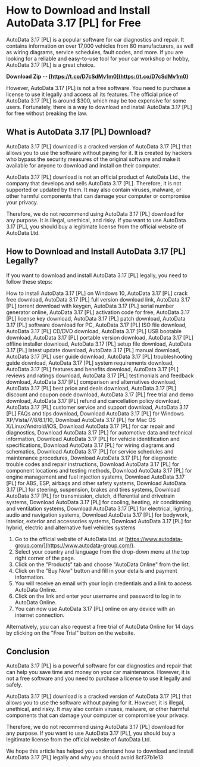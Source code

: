 # How to Download and Install AutoData 3.17 [PL] for Free
 
AutoData 3.17 [PL] is a popular software for car diagnostics and repair. It contains information on over 17,000 vehicles from 80 manufacturers, as well as wiring diagrams, service schedules, fault codes, and more. If you are looking for a reliable and easy-to-use tool for your car workshop or hobby, AutoData 3.17 [PL] is a great choice.
 
**Download Zip ··· [https://t.co/D7cSdMv1m0](https://t.co/D7cSdMv1m0)**


 
However, AutoData 3.17 [PL] is not a free software. You need to purchase a license to use it legally and access all its features. The official price of AutoData 3.17 [PL] is around $300, which may be too expensive for some users. Fortunately, there is a way to download and install AutoData 3.17 [PL] for free without breaking the law.
 
## What is AutoData 3.17 [PL] Download?
 
AutoData 3.17 [PL] download is a cracked version of AutoData 3.17 [PL] that allows you to use the software without paying for it. It is created by hackers who bypass the security measures of the original software and make it available for anyone to download and install on their computer.
 
AutoData 3.17 [PL] download is not an official product of AutoData Ltd., the company that develops and sells AutoData 3.17 [PL]. Therefore, it is not supported or updated by them. It may also contain viruses, malware, or other harmful components that can damage your computer or compromise your privacy.
 
Therefore, we do not recommend using AutoData 3.17 [PL] download for any purpose. It is illegal, unethical, and risky. If you want to use AutoData 3.17 [PL], you should buy a legitimate license from the official website of AutoData Ltd.
 
## How to Download and Install AutoData 3.17 [PL] Legally?
 
If you want to download and install AutoData 3.17 [PL] legally, you need to follow these steps:
 
How to install AutoData 3.17 [PL] on Windows 10,  AutoData 3.17 [PL] crack free download,  AutoData 3.17 [PL] full version download link,  AutoData 3.17 [PL] torrent download with keygen,  AutoData 3.17 [PL] serial number generator online,  AutoData 3.17 [PL] activation code for free,  AutoData 3.17 [PL] license key download,  AutoData 3.17 [PL] patch download,  AutoData 3.17 [PL] software download for PC,  AutoData 3.17 [PL] ISO file download,  AutoData 3.17 [PL] CD/DVD download,  AutoData 3.17 [PL] USB bootable download,  AutoData 3.17 [PL] portable version download,  AutoData 3.17 [PL] offline installer download,  AutoData 3.17 [PL] setup file download,  AutoData 3.17 [PL] latest update download,  AutoData 3.17 [PL] manual download,  AutoData 3.17 [PL] user guide download,  AutoData 3.17 [PL] troubleshooting guide download,  AutoData 3.17 [PL] system requirements download,  AutoData 3.17 [PL] features and benefits download,  AutoData 3.17 [PL] reviews and ratings download,  AutoData 3.17 [PL] testimonials and feedback download,  AutoData 3.17 [PL] comparison and alternatives download,  AutoData 3.17 [PL] best price and deals download,  AutoData 3.17 [PL] discount and coupon code download,  AutoData 3.17 [PL] free trial and demo download,  AutoData 3.17 [PL] refund and cancellation policy download,  AutoData 3.17 [PL] customer service and support download,  AutoData 3.17 [PL] FAQs and tips download,  Download AutoData 3.17 [PL] for Windows XP/Vista/7/8/8.1/10,  Download AutoData 3.17 [PL] for Mac OS X/Linux/Android/iOS,  Download AutoData 3.17 [PL] for car repair and diagnostics,  Download AutoData 3.17 [PL] for automotive data and technical information,  Download AutoData 3.17 [PL] for vehicle identification and specifications,  Download AutoData 3.17 [PL] for wiring diagrams and schematics,  Download AutoData 3.17 [PL] for service schedules and maintenance procedures,  Download AutoData 3.17 [PL] for diagnostic trouble codes and repair instructions,  Download AutoData 3.17 [PL] for component locations and testing methods,  Download AutoData 3.17 [PL] for engine management and fuel injection systems,  Download AutoData 3.17 [PL] for ABS, ESP, airbags and other safety systems,  Download AutoData 3.17 [PL] for steering, suspension, brakes and tires systems,  Download AutoData 3.17 [PL] for transmission, clutch, differential and drivetrain systems,  Download AutoData 3.17 [PL] for cooling, heating, air conditioning and ventilation systems,  Download AutoData 3.17 [PL] for electrical, lighting, audio and navigation systems,  Download AutoData 3.17 [PL] for bodywork, interior, exterior and accessories systems,  Download AutoData 3.17 [PL] for hybrid, electric and alternative fuel vehicles systems
 
1. Go to the official website of AutoData Ltd. at [https://www.autodata-group.com/](https://www.autodata-group.com/).
2. Select your country and language from the drop-down menu at the top right corner of the page.
3. Click on the "Products" tab and choose "AutoData Online" from the list.
4. Click on the "Buy Now" button and fill in your details and payment information.
5. You will receive an email with your login credentials and a link to access AutoData Online.
6. Click on the link and enter your username and password to log in to AutoData Online.
7. You can now use AutoData 3.17 [PL] online on any device with an internet connection.

Alternatively, you can also request a free trial of AutoData Online for 14 days by clicking on the "Free Trial" button on the website.
 
## Conclusion
 
AutoData 3.17 [PL] is a powerful software for car diagnostics and repair that can help you save time and money on your car maintenance. However, it is not a free software and you need to purchase a license to use it legally and safely.
 
AutoData 3.17 [PL] download is a cracked version of AutoData 3.17 [PL] that allows you to use the software without paying for it. However, it is illegal, unethical, and risky. It may also contain viruses, malware, or other harmful components that can damage your computer or compromise your privacy.
 
Therefore, we do not recommend using AutoData 3.17 [PL] download for any purpose. If you want to use AutoData 3.17 [PL], you should buy a legitimate license from the official website of AutoData Ltd.
 
We hope this article has helped you understand how to download and install AutoData 3.17 [PL] legally and why you should avoid
 8cf37b1e13
 

